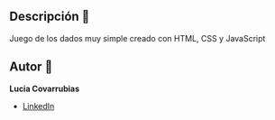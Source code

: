 ## Descripción 🎯 
Juego de los dados muy simple creado con HTML, CSS y JavaScript

## Autor 🎀
**Lucia Covarrubias**
* [LinkedIn](https://www.linkedin.com/in/luciacovarrubias/)


